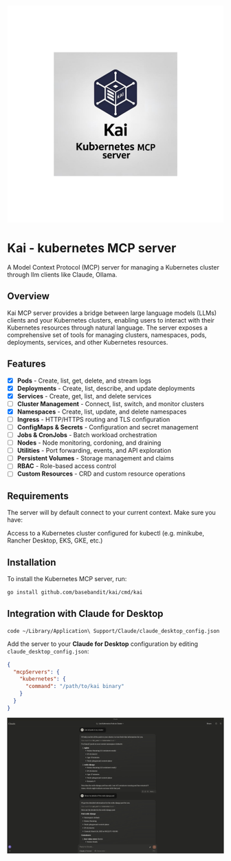 <p align="center">
  <img src="./kai.jpg" alt="Kai Logo">
</p>

# Kai - kubernetes MCP server

A Model Context Protocol (MCP) server for managing a Kubernetes cluster through llm clients like Claude, Ollama.

## Overview

Kai MCP server provides a bridge between large language models (LLMs) clients and your Kubernetes clusters, enabling users to interact with their Kubernetes resources through natural language. The server exposes a comprehensive set of tools for managing clusters, namespaces, pods, deployments, services, and other Kubernetes resources.

## Features

- [x] **Pods** - Create, list, get, delete, and stream logs
- [x] **Deployments** - Create, list, describe, and update deployments
- [x] **Services** - Create, get, list, and delete services
- [ ] **Cluster Management** - Connect, list, switch, and monitor clusters
- [x] **Namespaces** - Create, list, update, and delete namespaces
- [ ] **Ingress** - HTTP/HTTPS routing and TLS configuration
- [ ] **ConfigMaps & Secrets** - Configuration and secret management
- [ ] **Jobs & CronJobs** - Batch workload orchestration
- [ ] **Nodes** - Node monitoring, cordoning, and draining
- [ ] **Utilities** - Port forwarding, events, and API exploration
- [ ] **Persistent Volumes** - Storage management and claims
- [ ] **RBAC** - Role-based access control
- [ ] **Custom Resources** - CRD and custom resource operations

## Requirements 
The server will by default connect to your current context. Make sure you have:  

Access to a Kubernetes cluster configured for kubectl (e.g. minikube, Rancher Desktop,  EKS, GKE, etc.)

## Installation

To install the Kubernetes MCP server, run:

```sh
go install github.com/basebandit/kai/cmd/kai
```

## Integration with Claude for Desktop

`code ~/Library/Application\ Support/Claude/claude_desktop_config.json`

Add the server to your **Claude for Desktop** configuration by editing `claude_desktop_config.json`:

```json
{
  "mcpServers": {
    "kubernetes": {
      "command": "/path/to/kai binary"
    }
  }
}
```


![Kubernetes MCP Server](./claude_desktop.png)